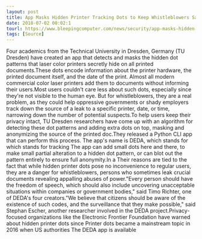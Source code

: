 ```yaml
---
layout: post
title: App Masks Hidden Printer Tracking Dots to Keep Whistleblowers Safe
date: 2018-07-02 00:02:1
tourl: https://www.bleepingcomputer.com/news/security/app-masks-hidden-printer-tracking-dots-to-keep-whistleblowers-safe/
tags: [Source]
---
```

Four academics from the Technical University in Dresden, Germany (TU Dresden) have created an app that detects and masks the hidden dot patterns that laser color printers secretly hide on all printed documents.These dots encode information about the printer hardware, the printed document itself, and the date of the print. Almost all modern commercial color laser printers add them to documents without informing their users.Most users couldn't care less about such dots, especially since they're not visible to the human eye. But for whistleblowers, they are a real problem, as they could help oppressive governments or shady employers track down the source of a leak to a specific printer, date, or time, narrowing down the number of potential suspects.To help users keep their privacy intact, TU Dresden researchers have come up with an algorithm for detecting these dot patterns and adding extra dots on top, masking and anonymizing the source of the printed doc.They released a Python CLI app that can perform this process. The app's name is DEDA, which stands for which stands for tracking The app can add small dots here and there, to make small partial alteration to a hidden dot pattern, or can blot out the pattern entirely to ensure full anonymity.In a Their reasons are tied to the fact that while hidden printer dots pose no inconvenience to regular users, they are a danger for whistleblowers, persons who sometimes leak crucial documents revealing appalling abuses of power."Every person should have the freedom of speech, which should also include uncovering unacceptable situations within companies or government bodies," said Timo Richter, one of DEDA's four creators."We believe that citizens should be aware of the existence of such codes, and the surveillance that they make possible," said Stephan Escher, another researcher involved in the DEDA project.Privacy-focused organizations like the Electronic Frontier Foundation have warned about hidden printer dots since Printer dots became a mainstream topic in 2016 when US authorities The DEDA app is available 